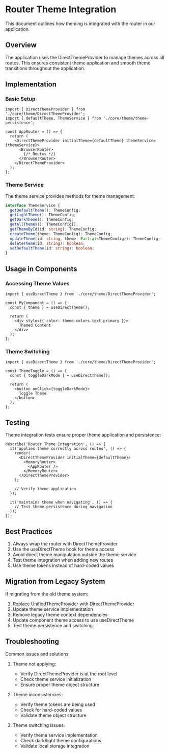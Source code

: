 # Router Theme Integration

This document outlines how theming is integrated with the router in our application.

## Overview

The application uses the DirectThemeProvider to manage themes across all routes. This ensures consistent theme application and smooth theme transitions throughout the application.

## Implementation

### Basic Setup

```tsx
import { DirectThemeProvider } from './core/theme/DirectThemeProvider';
import { defaultTheme, ThemeService } from './core/theme/theme-persistence';

const AppRouter = () => {
  return (
    <DirectThemeProvider initialTheme={defaultTheme} themeService={themeService}>
      <BrowserRouter>
        {/* Routes */}
      </BrowserRouter>
    </DirectThemeProvider>
  );
};
```

### Theme Service

The theme service provides methods for theme management:

```typescript
interface ThemeService {
  getDefaultTheme(): ThemeConfig;
  getLightTheme(): ThemeConfig;
  getDarkTheme(): ThemeConfig;
  getAllThemes(): ThemeConfig[];
  getThemeById(id: string): ThemeConfig;
  createTheme(theme: ThemeConfig): ThemeConfig;
  updateTheme(id: string, theme: Partial<ThemeConfig>): ThemeConfig;
  deleteTheme(id: string): boolean;
  setDefaultTheme(id: string): boolean;
}
```

## Usage in Components

### Accessing Theme Values

```tsx
import { useDirectTheme } from './core/theme/DirectThemeProvider';

const MyComponent = () => {
  const { theme } = useDirectTheme();
  
  return (
    <div style={{ color: theme.colors.text.primary }}>
      Themed Content
    </div>
  );
};
```

### Theme Switching

```tsx
import { useDirectTheme } from './core/theme/DirectThemeProvider';

const ThemeToggle = () => {
  const { toggleDarkMode } = useDirectTheme();
  
  return (
    <button onClick={toggleDarkMode}>
      Toggle Theme
    </button>
  );
};
```

## Testing

Theme integration tests ensure proper theme application and persistence:

```tsx
describe('Router Theme Integration', () => {
  it('applies theme correctly across routes', () => {
    render(
      <DirectThemeProvider initialTheme={defaultTheme}>
        <MemoryRouter>
          <AppRouter />
        </MemoryRouter>
      </DirectThemeProvider>
    );
    
    // Verify theme application
  });
  
  it('maintains theme when navigating', () => {
    // Test theme persistence during navigation
  });
});
```

## Best Practices

1. Always wrap the router with DirectThemeProvider
2. Use the useDirectTheme hook for theme access
3. Avoid direct theme manipulation outside the theme service
4. Test theme integration when adding new routes
5. Use theme tokens instead of hard-coded values

## Migration from Legacy System

If migrating from the old theme system:

1. Replace UnifiedThemeProvider with DirectThemeProvider
2. Update theme service implementation
3. Remove legacy theme context dependencies
4. Update component theme access to use useDirectTheme
5. Test theme persistence and switching

## Troubleshooting

Common issues and solutions:

1. Theme not applying:
   - Verify DirectThemeProvider is at the root level
   - Check theme service initialization
   - Ensure proper theme object structure

2. Theme inconsistencies:
   - Verify theme tokens are being used
   - Check for hard-coded values
   - Validate theme object structure

3. Theme switching issues:
   - Verify theme service implementation
   - Check dark/light theme configurations
   - Validate local storage integration 
